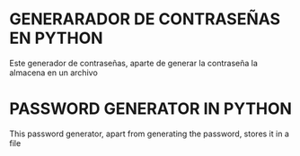 # GENERARADOR DE CONTRASEÑAS EN PYTHON

Este generador de contraseñas, aparte de generar la contraseña la almacena en un archivo

# PASSWORD GENERATOR IN PYTHON

This password generator, apart from generating the password, stores it in a file
